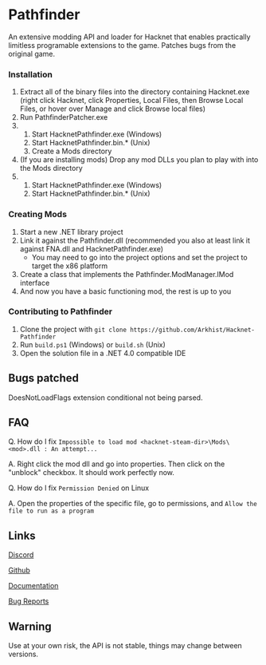 # Pathfinder
An extensive modding API and loader for Hacknet that enables practically limitless programable extensions to the game.
Patches bugs from the original game.

### Installation

1. Extract all of the binary files into the directory containing Hacknet.exe (right click Hacknet, click Properties, Local Files, then Browse Local Files, or hover over Manage and click Browse local files)
2. Run PathfinderPatcher.exe
3.
    1. Start HacknetPathfinder.exe (Windows)
    2. Start HacknetPathfinder.bin.* (Unix)
    3. Create a Mods directory
4. (If you are installing mods) Drop any mod DLLs you plan to play with into the Mods directory
5.
    1. Start HacknetPathfinder.exe (Windows)
    2. Start HacknetPathfinder.bin.* (Unix)

### Creating Mods

1. Start a new .NET library project
2. Link it against the Pathfinder.dll (recommended you also at least link it against FNA.dll and HacknetPathfinder.exe)
    * You may need to go into the project options and set the project to target the x86 platform
3. Create a class that implements the Pathfinder.ModManager.IMod interface
4. And now you have a basic functioning mod, the rest is up to you

### Contributing to Pathfinder

1. Clone the project with `git clone https://github.com/Arkhist/Hacknet-Pathfinder`
2. Run `build.ps1` (Windows) or `build.sh` (Unix)
3. Open the solution file in a .NET 4.0 compatible IDE

## Bugs patched
DoesNotLoadFlags extension conditional not being parsed.

## FAQ

Q. How do I fix `Impossible to load mod <hacknet-steam-dir>\Mods\<mod>.dll : An attempt...`

A. Right click the mod dll and go into properties. Then click on the "unblock" checkbox. It should work perfectly now.

Q. How do I fix `Permission Denied` on Linux

A. Open the properties of the specific file, go to permissions, and `Allow the file to run as a program`

## Links

[Discord](https://discord.gg/65SaxGg)

[Github](https://github.com/Arkhist/Hacknet-Pathfinder)

[Documentation](https://arkhist.github.io/Hacknet-Pathfinder/)

[Bug Reports](https://github.com/Arkhist/Hacknet-Pathfinder/issues)

## Warning
Use at your own risk, the API is not stable, things may change between versions.
